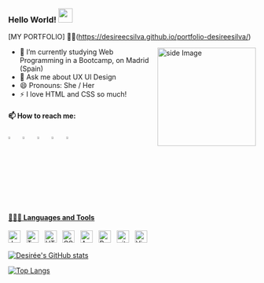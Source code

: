   ### Hello World!  <img src="https://github.com/sciencepal/sciencepal/blob/master/assets/Hi.gif" width="29px">

[MY PORTFOLIO] 👱‍♀️(https://desireecsilva.github.io/portfolio-desireesilva/)
  
<img src="https://github.com/sciencepal/sciencepal/blob/master/assets/life_balance.gif" alt="side Image" align="right" width="200" height="auto" />
  
  - 🌱 I’m currently studying Web Programming in a Bootcamp, on Madrid (Spain)
  - 💬 Ask me about UX UI Design
  - 😄 Pronouns: She / Her
  - ⚡ I love HTML and CSS so much!
  
  #### 📫 How to reach me:
  
[<img src="https://github.com/sciencepal/sciencepal/blob/master/assets/discord-round.svg" width="3.5%"/>](https://www.discord.com/desireecarrizosasilva_17752) &nbsp; 
[<img src="https://img.icons8.com/color/48/000000/twitter.png" width="3.5%"/>](https://twitter.com/desimotxo)  &nbsp; 
[<img src="https://img.icons8.com/color/48/000000/linkedin.png" width="3.5%"/>](https://www.linkedin.com/in/desiree-carrizosa/) &nbsp; 
[<img src="https://img.icons8.com/fluent/48/000000/instagram-new.png" width="3.5%"/>](https://instagram.com/colourfullybydesita?igshid=MzMyNGUyNmU2YQ==)  &nbsp; 
<a href="mailto:desiresilva1987@gmail.com"> <img src="https://img.icons8.com/fluent/48/000000/gmail.png" width="3.5%"/>
  
  #### 👨🏻‍💻 Languages and Tools <br />

<a name="learning-now"></a>
<img src="https://img.shields.io/badge/JavaScript-282C34?logo=javascript&logoColor=F7DF1E" alt="JavaScript logo" title="JavaScript" height="25" />
&nbsp;
<img src="https://img.shields.io/badge/TypeScript-282C34?logo=typescript&logoColor=3178C6" alt="TypeScript logo" title="TypeScript" height="25" />
&nbsp;
<img src="https://img.shields.io/badge/HTML5-282C34?logo=html5&logoColor=E34F26" alt="HTML5 logo" title="HTML5" height="25" />
&nbsp;
<img src="https://img.shields.io/badge/CSS3-282C34?logo=css3&logoColor=1572B6" alt="CSS3 logo" title="CSS3" height="25" />
&nbsp;
<img src="https://img.shields.io/badge/Android-282C34?logo=android&logoColor=3DDC84" alt="Android logo" title="Android" height="25" />
&nbsp;
<img src="https://img.shields.io/badge/React Native-282C34?logo=react&logoColor=61DAFB" alt="React Native logo" title="React Native" height="25" />
&nbsp;
<img src="https://img.shields.io/badge/git-282C34?logo=git&logoColor=F05032" alt="git logo" title="git" height="25" />
&nbsp;
<img src="https://img.shields.io/badge/VS%20Code-282C34?logo=visual-studio-code&logoColor=007ACC" alt="Visual Studio Code logo" title="Visual Studio Code" height="25" />
&nbsp;


[![Desirée's GitHub stats](https://github-readme-stats.vercel.app/api?username=DesireeCSilva)](https://github.com/DesireeCSilva/github-readme-stats&include_all_commits=true)

[![Top Langs](https://github-readme-stats.vercel.app/api/top-langs/?username=DesireeCSilva)](https://github.com/DesireeCSilva/github-readme-stats)
